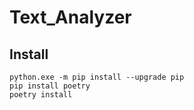 # Text_Analyzer

## Install
```commandline
python.exe -m pip install --upgrade pip
pip install poetry
poetry install
```